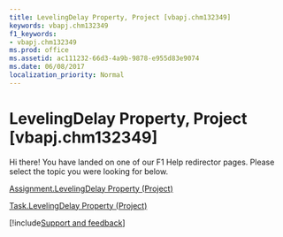 ```yaml
---
title: LevelingDelay Property, Project [vbapj.chm132349]
keywords: vbapj.chm132349
f1_keywords:
- vbapj.chm132349
ms.prod: office
ms.assetid: ac111232-66d3-4a9b-9878-e955d83e9074
ms.date: 06/08/2017
localization_priority: Normal
---
```



# LevelingDelay Property, Project [vbapj.chm132349]

Hi there! You have landed on one of our F1 Help redirector pages. Please select the topic you were looking for below.

[Assignment.LevelingDelay Property (Project)](http://msdn.microsoft.com/library/b01087ec-9440-9288-3afe-6c0ed87e4a50%28Office.15%29.aspx)

[Task.LevelingDelay Property (Project)](http://msdn.microsoft.com/library/1fef1717-3a6d-b1c4-9350-c66db095539b%28Office.15%29.aspx)

[!include[Support and feedback](~/includes/feedback-boilerplate.md)]